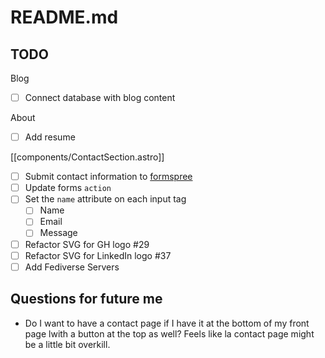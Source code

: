 # README.md

## TODO

Blog

- [ ] Connect database with blog content

About

- [ ] Add resume

[[components/ContactSection.astro]]

- [ ] Submit contact information to [formspree](https://formspree.io/)
- [ ] Update forms `action`
- [ ] Set the `name` attribute on each input tag
  - [ ] Name
  - [ ] Email
  - [ ] Message
- [ ] Refactor SVG for GH logo #29
- [ ] Refactor SVG for LinkedIn logo #37
- [ ] Add Fediverse Servers

## Questions for future me

- Do I want to have a contact page if I have it at the bottom of my front page lwith a button at the top as well? Feels like la contact page might be a little bit overkill.
